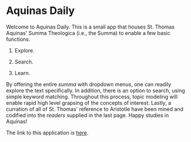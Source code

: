 # Aquinas Daily
Welcome to Aquinas Daily. This is a small app that houses St. Thomas Aquinas' Summa Theologica (i.e., the Summa) to enable a few basic functions.

1. Explore.

2. Search.

3. Learn.


By offering the entire <em>summa</em> with dropdown menus, one can readily explore the text specifically. In addition, there is an option to search, using simple keyword matching. Throughout this process, topic modeling will enable rapid high level grapsing of the concepts of interest. Lastly, a curration of all of St. Thomas' reference to Aristotle have been mined and codified into the <em>readers</em> supplied in the last page. Happy studies in Aquinas!

The link to this application is [here](https://aquinasapp.herokuapp.com).